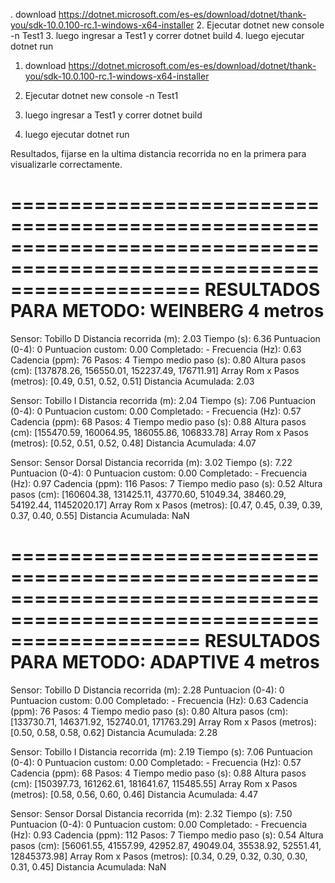 . download https://dotnet.microsoft.com/es-es/download/dotnet/thank-you/sdk-10.0.100-rc.1-windows-x64-installer 2. Ejecutar dotnet new console -n Test1 3. luego ingresar a Test1 y correr dotnet build 4. luego ejecutar dotnet run

1. download https://dotnet.microsoft.com/es-es/download/dotnet/thank-you/sdk-10.0.100-rc.1-windows-x64-installer
2. Ejecutar dotnet new console -n Test1

3. luego ingresar a Test1 y correr dotnet build

4. luego ejecutar dotnet run

Resultados, fijarse en la ultima distancia recorrida no en la primera para visualizarle correctamente.

========================================================================================================================
RESULTADOS PARA METODO: WEINBERG 4 metros
========================================================================================================================

Sensor: Tobillo D
Distancia recorrida (m): 2.03
Tiempo (s): 6.36
Puntuacion (0-4): 0
Puntuacion custom: 0.00
Completado: -
Frecuencia (Hz): 0.63
Cadencia (ppm): 76
Pasos: 4
Tiempo medio paso (s): 0.80
Altura pasos (cm): [137878.26, 156550.01, 152237.49, 176711.91]
Array Rom x Pasos (metros): [0.49, 0.51, 0.52, 0.51]
Distancia Acumulada: 2.03

Sensor: Tobillo I
Distancia recorrida (m): 2.04
Tiempo (s): 7.06
Puntuacion (0-4): 0
Puntuacion custom: 0.00
Completado: -
Frecuencia (Hz): 0.57
Cadencia (ppm): 68
Pasos: 4
Tiempo medio paso (s): 0.88
Altura pasos (cm): [155470.59, 160064.95, 186055.86, 106833.78]
Array Rom x Pasos (metros): [0.52, 0.51, 0.52, 0.48]
Distancia Acumulada: 4.07

Sensor: Sensor Dorsal
Distancia recorrida (m): 3.02
Tiempo (s): 7.22
Puntuacion (0-4): 0
Puntuacion custom: 0.00
Completado: -
Frecuencia (Hz): 0.97
Cadencia (ppm): 116
Pasos: 7
Tiempo medio paso (s): 0.52
Altura pasos (cm): [160604.38, 131425.11, 43770.60, 51049.34, 38460.29, 54192.44, 11452020.17]
Array Rom x Pasos (metros): [0.47, 0.45, 0.39, 0.39, 0.37, 0.40, 0.55]
Distancia Acumulada: NaN

========================================================================================================================
RESULTADOS PARA METODO: ADAPTIVE 4 metros
========================================================================================================================

Sensor: Tobillo D
Distancia recorrida (m): 2.28
Puntuacion (0-4): 0
Puntuacion custom: 0.00
Completado: -
Frecuencia (Hz): 0.63
Cadencia (ppm): 76
Pasos: 4
Tiempo medio paso (s): 0.80
Altura pasos (cm): [133730.71, 146371.92, 152740.01, 171763.29]
Array Rom x Pasos (metros): [0.50, 0.58, 0.58, 0.62]
Distancia Acumulada: 2.28

Sensor: Tobillo I
Distancia recorrida (m): 2.19
Tiempo (s): 7.06
Puntuacion (0-4): 0
Puntuacion custom: 0.00
Completado: -
Frecuencia (Hz): 0.57
Cadencia (ppm): 68
Pasos: 4
Tiempo medio paso (s): 0.88
Altura pasos (cm): [150397.73, 161262.61, 181641.67, 115485.55]
Array Rom x Pasos (metros): [0.58, 0.56, 0.60, 0.46]
Distancia Acumulada: 4.47

Sensor: Sensor Dorsal
Distancia recorrida (m): 2.32
Tiempo (s): 7.50
Puntuacion (0-4): 0
Puntuacion custom: 0.00
Completado: -
Frecuencia (Hz): 0.93
Cadencia (ppm): 112
Pasos: 7
Tiempo medio paso (s): 0.54
Altura pasos (cm): [56061.55, 41557.99, 42952.87, 49049.04, 35538.92, 52551.41, 12845373.98]
Array Rom x Pasos (metros): [0.34, 0.29, 0.32, 0.30, 0.30, 0.31, 0.45]
Distancia Acumulada: NaN
